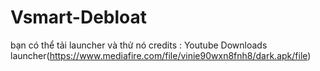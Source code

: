 # Vsmart-Debloat
bạn có thể tải launcher và thử nó
credits : Youtube
Downloads launcher(https://www.mediafire.com/file/vinie90wxn8fnh8/dark.apk/file)
